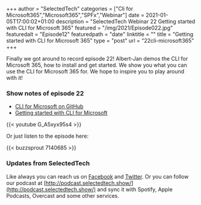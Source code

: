 +++
author = "SelectedTech"
categories = ["Cli for Microsoft365","Microsoft365","SPFx","Webinar"]
date = 2021-01-05T17:00:02+01:00
description = "SelectedTech Webinar 22 Getting started with CLI for Microsoft 365"
featured = "/img/2021/Episode022.jpg"
featuredalt = "Episode12"
featuredpath = "date"
linktitle = ""
title = "Getting started with CLI for Microsoft 365"
type = "post"
url = "22cli-microsoft365"
+++

Finally we got around to record episode 22! Albert-Jan demos the CLI for Microsoft 365, how to install and get started. We show you what you can use the CLI for Microsoft 365 for. We hope to inspire you to play around with it!

### Show notes of episode 22

- [CLI for Microsoft on GitHub](https://github.com/pnp/cli-microsoft365)
- [Getting started with CLI for Microsoft](https://pnp.github.io/cli-microsoft365/)

{{< youtube G_A5xyx95s4 >}}

Or just listen to the episode here:

{{< buzzsprout 7140685 >}}

### Updates from SelectedTech

Like always you can reach us on [Facebook](https://www.facebook.com/SelectedTechPage/) and [Twitter](https://twitter.com/selectedtech). Or you can follow our podcast at [http://podcast.selectedtech.show/](http://podcast.selectedtech.show/) and sync it with Spotify, Apple Podcasts, Overcast and some other services.
